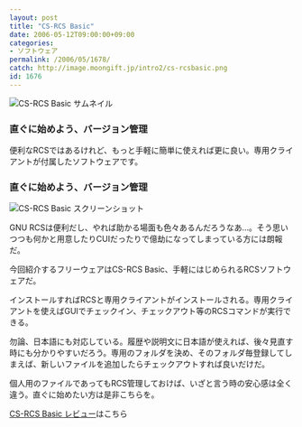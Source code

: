 ```yaml
---
layout: post
title: "CS-RCS Basic"
date: 2006-05-12T09:00:00+09:00
categories:
- ソフトウェア
permalink: /2006/05/1678/
catch: http://image.moongift.jp/intro2/cs-rcsbasic.png
id: 1676
---
```

 ![CS-RCS Basic サムネイル](http://image.moongift.jp/intro2/cs-rcsbasic.t.png "CS-RCS Basic サムネイル")
  

### 直ぐに始めよう、バージョン管理
  
便利なRCSではあるけれど、もっと手軽に簡単に使えれば更に良い。専用クライアントが付属したソフトウェアです。  
<!--more-->  

### 直ぐに始めよう、バージョン管理
  

![CS-RCS Basic スクリーンショット](http://image.moongift.jp/intro2/cs-rcsbasic.png "CS-RCS Basic スクリーンショット")

  

GNU RCSは便利だし、やれば助かる場面も色々あるんだろうなあ…。そう思いつつも何かと用意したりCUIだったりで億劫になってしまっている方には朗報だ。

  

今回紹介するフリーウェアはCS-RCS Basic、手軽にはじめられるRCSソフトウェアだ。

  

インストールすればRCSと専用クライアントがインストールされる。専用クライアントを使えばGUIでチェックイン、チェックアウト等のRCSコマンドが実行できる。

  

勿論、日本語にも対応している。履歴や説明文に日本語が使えれば、後々見直す時にも分かりやすいだろう。専用のフォルダを決め、そのフォルダ毎登録してしまえば、新しいファイルを追加したらチェックアウトすれば良いだけだ。

  

個人用のファイルであってもRCS管理しておけば、いざと言う時の安心感は全く違う。直ぐに始めたい方は是非こちらを。

  

[CS-RCS Basic レビュー](http://fw.moongift.jp/review/i-1682.html)はこちら

